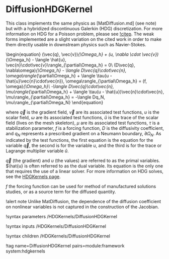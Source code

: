 # DiffusionHDGKernel

This class implements the same physics as [MatDiffusion.md] (see note) but with a
hybridized discontinuous Galerkin (HDG) discretization. For more information on
HDG for a Poisson problem, please see [!citep](cockburn2008superconvergent). The
weak forms implemented are a slight variation on the cited work in order to make
them directly usable in downstream physics such as Navier-Stokes.

\begin{equation}
(\vec{q}, \vec{v})_{\Omega_h} + (u, \nabla \cdot \vec{v})_{\Omega_h} - \langle \hat{u}, \vec{n}\cdot\vec{v}\rangle_{\partial\Omega_h} = 0\\
(D\vec{q}, \nabla\omega)_{\Omega_h} - \langle D\vec{q}\cdot\vec{n}, \omega\rangle_{\partial\Omega_h} + \langle \tau(u - \hat{u}\vec{n}\cdot\vec{n}), \omega\rangle_{\partial\Omega_h} = (f, \omega)_{\Omega_h}\\
-\langle D\vec{q}\cdot\vec{n}, \mu\rangle_{\partial\Omega_h} + \langle \tau(u - \hat{u})\vec{n}\cdot\vec{n}, \mu\rangle_{\partial\Omega_h} = -\langle Dq_N, \mu\rangle_{\partial\Omega_N}
\end{equation}

where $\vec{q}$ is the gradient field, $\vec{v}$ are its associated test
functions, $u$ is the scalar field, $\omega$ are its associated test functions,
$\hat{u}$ is the trace of the scalar field (lives on the mesh skeleton), $\mu$
are its associated test functions, $\tau$ is a stabilization parameter, $f$ is a
forcing function, $D$ is the diffusivity coefficient, and $q_N$ represents a
prescribed gradient on a Neumann boundary, $\partial\Omega_N$. As indicated by
the test functions, the first equation is the equation for the variable
$\vec{q}$, the second is for the variable $u$, and the third is for the trace or
Lagrange multiplier variable $\hat{u}$.

$\vec{q}$ (the gradient) and $u$ (the values) are referred to as the primal
variables. $\hat{u} is often referred to as the dual variable. Its equation is
the only one that requires the use of a linear solver. For more information on
HDG solves, see the [HDGKernels page](HDGKernels/index.md).

$f$ the forcing function can be used for method of manufactured solutions
studies, or as a source term for the diffused quantity.

!alert note
Unlike MatDiffusion, the dependence of the diffusion coefficient on nonlinear variables is not captured in the construction of the Jacobian.

!syntax parameters /HDGKernels/DiffusionHDGKernel

!syntax inputs /HDGKernels/DiffusionHDGKernel

!syntax children /HDGKernels/DiffusionHDGKernel

!tag name=DiffusionHDGKernel pairs=module:framework system:hdgkernels
